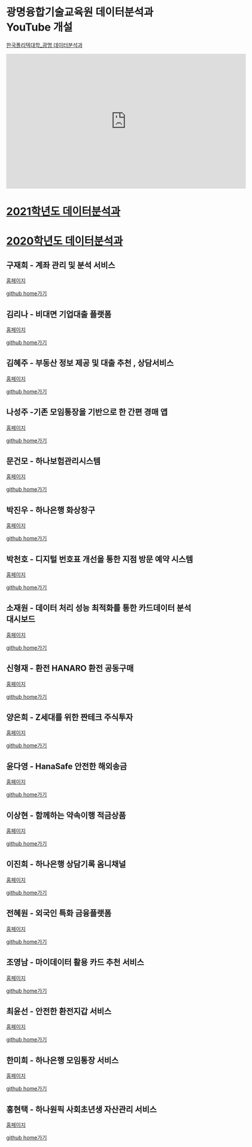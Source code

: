 # 광명융합기술교육원 데이터분석과 YouTube 개설

<p><a href="https://www.youtube.com/channel/UCwTOdBeKnZo83qTpqc8-rTQ/featured?view_as=subscriber">한국폴리텍대학_광명 데이터분석과</a></p>

<iframe id="ytplayer" type="text/html" width="640" height="360" src="https://www.youtube.com/embed/NnNm3ZU6fz8" frameborder="0"></iframe>  



# <a href="https://koposoftware.github.io/2021">2021학년도 데이터분석과</a>
# <a href="https://koposoftware.github.io/2020">2020학년도 데이터분석과</a>

## 구재희 - 계좌 관리 및 분석 서비스
<p><a href="https://koposoftware.github.io/2020_9_jhkoo">홈페이지</a></p>
<p><a href="https://github.com/koposoftware/2020_9_jhkoo">github home가기</a></p>


## 김리나 - 비대면 기업대출 플랫폼
<p><a href="https://koposoftware.github.io/2020_10_rnkim">홈페이지</a></p>
<p><a href="https://github.com/koposoftware/2020_10_rnkim">github home가기</a></p>


## 김혜주 - 부동산 정보 제공 및 대출 추천 , 상담서비스
<p><a href="https://koposoftware.github.io/2020_1_hjkim">홈페이지</a></p>
<p><a href="https://github.com/koposoftware/2020_1_hjkim">github home가기</a></p>


## 나성주 -기존 모임통장을 기반으로 한 간편 경매 앱
<p><a href="https://koposoftware.github.io/2020_19_sjna/">홈페이지</a></p>
<p><a href="https://github.com/koposoftware/2020_11_sjna">github home가기</a></p>


## 문건모 - 하나보험관리시스템
<p><a href="https://koposoftware.github.io/2020_2_gmmoon">홈페이지</a></p>
<p><a href="https://github.com/koposoftware/2020_2_gmmoon">github home가기</a></p>


## 박진우 - 하나은행 화상창구
<p><a href="https://koposoftware.github.io/2020_12_jwpark">홈페이지</a></p>
<p><a href="https://github.com/koposoftware/2020_12_jwpark">github home가기</a></p>


## 박천호 - 디지털 번호표 개선을 통한 지점 방문 예약 시스템
<p><a href="https://koposoftware.github.io/2020_13_chpark">홈페이지</a></p>
<p><a href="https://github.com/koposoftware/2020_13_chpark">github home가기</a></p>


## 소재원 - 데이터 처리 성능 최적화를 통한 카드데이터 분석 대시보드
<p><a href="https://koposoftware.github.io/2020_3_jwso">홈페이지</a></p>
<p><a href="https://github.com/koposoftware/2020_3_jwso">github home가기</a></p>


## 신형재 - 환전 HANARO 환전 공동구매
<p><a href="https://koposoftware.github.io/2020_14_hjshin">홈페이지</a></p>
<p><a href="https://github.com/koposoftware/2020_14_hjshin">github home가기</a></p>


## 양은희 - Z세대를 위한 짠테크 주식투자
<p><a href="https://koposoftware.github.io/2020_15_ehyang">홈페이지</a></p>
<p><a href="https://github.com/koposoftware/2020_15_ehyang">github home가기</a></p>


## 윤다영 - HanaSafe 안전한 해외송금
<p><a href="https://koposoftware.github.io/2020_16_dyyoon">홈페이지</a></p>
<p><a href="https://github.com/koposoftware/2020_16_dyyoon">github home가기</a></p>


## 이상현 - 함께하는 약속이행 적금상품
<p><a href="https://koposoftware.github.io/2020_4_shlee">홈페이지</a></p>
<p><a href="https://github.com/koposoftware/2020_4_shlee">github home가기</a></p>


## 이진희 - 하나은행 상담기록 옴니채널
<p><a href="https://koposoftware.github.io/2020_5_jhlee">홈페이지</a></p>
<p><a href="https://github.com/koposoftware/2020_5_jhlee">github home가기</a></p>


## 전혜원 - 외국인 특화 금융플랫폼
<p><a href="https://koposoftware.github.io/2020_6_hwjeon">홈페이지</a></p>
<p><a href="https://github.com/koposoftware/2020_6_hwjeon">github home가기</a></p>


## 조영남 - 마이데이터 활용 카드 추천 서비스
<p><a href="https://koposoftware.github.io/2020_7_yncho">홈페이지</a></p>
<p><a href="https://github.com/koposoftware/2020_7_yncho">github home가기</a></p>


## 최윤선 - 안전한 환전지갑 서비스
<p><a href="https://koposoftware.github.io/2020_17_yschoi">홈페이지</a></p>
<p><a href="https://github.com/koposoftware/2020_17_yschoi">github home가기</a></p>


## 한미희 - 하나은행 모임통장 서비스
<p><a href="https://koposoftware.github.io/2020_8_mhhan">홈페이지</a></p>
<p><a href="https://github.com/koposoftware/2020_8_mhhan">github home가기</a></p>


## 홍현택 - 하나원픽 사회초년생 자산관리 서비스
<p><a href="https://koposoftware.github.io/2020_18_hthong">홈페이지</a></p>
<p><a href="https://github.com/koposoftware/2020_18_hthong">github home가기</a></p>
